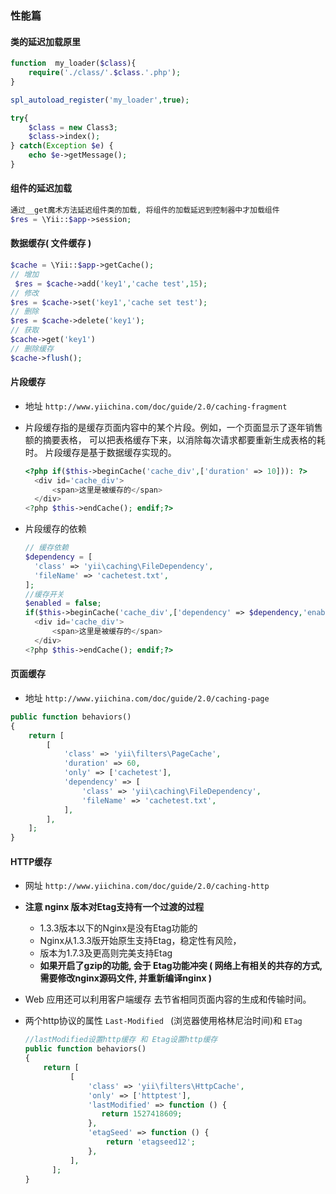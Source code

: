 ### 性能篇

#### 类的延迟加载原里

```php
function  my_loader($class){
	require('./class/'.$class.'.php');
}

spl_autoload_register('my_loader',true);

try{
	$class = new Class3;
	$class->index();
} catch(Exception $e) {
	echo $e->getMessage();
}
```

#### 组件的延迟加载

```php
通过__get魔术方法延迟组件类的加载, 将组件的加载延迟到控制器中才加载组件
$res = \Yii::$app->session;
```

#### 数据缓存( 文件缓存 )

```php
$cache = \Yii::$app->getCache();
// 增加
 $res = $cache->add('key1','cache test',15);
// 修改
$res = $cache->set('key1','cache set test');
// 删除
$res = $cache->delete('key1');
// 获取
$cache->get('key1')
// 删除缓存
$cache->flush();
```

#### 片段缓存 

* 地址 `http://www.yiichina.com/doc/guide/2.0/caching-fragment`

* 片段缓存指的是缓存页面内容中的某个片段。例如，一个页面显示了逐年销售额的摘要表格， 可以把表格缓存下来，以消除每次请求都要重新生成表格的耗时。 片段缓存是基于数据缓存实现的。 

  ```php
  <?php if($this->beginCache('cache_div',['duration' => 10])): ?>
  	<div id='cache_div'>
  		<span>这里是被缓存的</span>
  	</div>
  <?php $this->endCache(); endif;?>
  ```

* 片段缓存的依赖

  ```php
  // 缓存依赖
  $dependency = [
  	'class' => 'yii\caching\FileDependency',
  	'fileName' => 'cachetest.txt',
  ];
  //缓存开关
  $enabled = false;
  if($this->beginCache('cache_div',['dependency' => $dependency,'enabled'=> $enabled])): ?>
  	<div id='cache_div'>
  		<span>这里是被缓存的</span>
  	</div>
  <?php $this->endCache(); endif;?>
  ```

#### 页面缓存 

* 地址 `http://www.yiichina.com/doc/guide/2.0/caching-page`

```php
public function behaviors()
{
    return [
        [
            'class' => 'yii\filters\PageCache',
            'duration' => 60,
            'only' => ['cachetest'],
            'dependency' => [
                'class' => 'yii\caching\FileDependency',
                'fileName' => 'cachetest.txt',
            ],
        ],
    ];
}
```

#### HTTP缓存

* 网址 `http://www.yiichina.com/doc/guide/2.0/caching-http`
* __注意 nginx 版本对Etag支持有一个过渡的过程__
  * 1.3.3版本以下的Nginx是没有Etag功能的
  * Nginx从1.3.3版开始原生支持Etag，稳定性有风险，
  * 版本为1.7.3及更高则完美支持Etag
  * __如果开启了gzip的功能, 会于 Etag功能冲突 ( 网络上有相关的共存的方式, 需要修改nginx源码文件, 并重新编译nginx )__ 

* Web 应用还可以利用客户端缓存 去节省相同页面内容的生成和传输时间。 

* 两个http协议的属性  `Last-Modified ` (浏览器使用格林尼治时间)和 `ETag`

  ```php
  //lastModified设置http缓存 和 Etag设置http缓存
  public function behaviors()
  {
      return [
  	        [
  	            'class' => 'yii\filters\HttpCache',
  	            'only' => ['httptest'],
  	            'lastModified' => function () {
  	               return 1527418609;
  	            },
  	            'etagSeed' => function () {
  	            	return 'etagseed12';
  	            },
  	        ],
      	];
  }
  ```

  